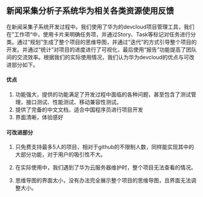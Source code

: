 ## 新闻采集分析子系统华为相关各类资源使用反馈

在新闻采集子系统开发过程中。我们使用了华为的devcloud项目管理工具，我们在”工作项“中，使用卡片来明确任务项，并通过Story、Task等标记对任务进行分类。通过“规划”生成了整个项目的思维导图，并通过“迭代”的方式引导整个项目的开发。并通过“统计”对项目的进度进行了可视化，最后使用“报告”功能提高了团队间的交流效率。根据我们的实际使用情况，我们认为华为devcloud的优点与可改进部分如下。

#### 优点

1. 功能强大，提供的功能满足了开发过程中面临的各种问题，甚至包含了测试管理，接口测试、性能测试、移动兼容性测试。
2. 提供了完备的中文文档，适合中国程序员进行项目开发
3. 界面清晰，体验感好

#### 可改进部分

1. 只免费支持最多5人的项目，相对于github的不限制人数，同样能实现其中的大部分功能，对于用户的吸引性不大。

2. 在实际使用中，我们遇到了华为云服务器维护时，整个项目无法查看的情况。

3. 思维导图的界面太小，没有办法完全展示整个项目的思维导图，且界面无法调整大小。

   

